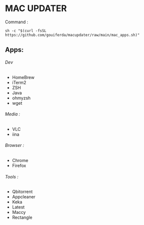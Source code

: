 # MAC UPDATER

Command :
```
sh -c "$(curl -fsSL https://github.com/gouiferda/macupdater/raw/main/mac_apps.sh)"
```

## Apps:

###### Dev
- HomeBrew
- iTerm2
- ZSH
- Java
- ohmyzsh
- wget

###### Media :
- VLC
- iina

###### Browser :
- Chrome
- Firefox

###### Tools :
- Qbitorrent
- Appcleaner
- Keka
- Latest
- Maccy
- Rectangle

 